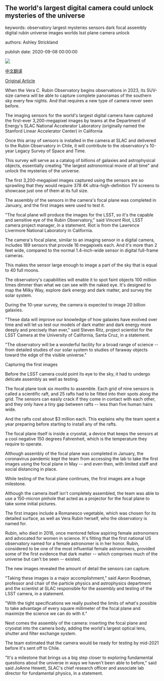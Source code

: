 ## The world's largest digital camera could unlock mysteries of the universe

keywords: observatory largest mysteries sensors dark focal assembly digital rubin universe images worlds lsst plane camera unlock

authors: Ashley Strickland

publish date: 2020-09-08 00:00:00

![](https://cdn.cnn.com/cnnnext/dam/assets/200630131159-02-rubin-observatory-chile-2020-super-tease.jpg)

[中文翻译](The%20world%27s%20largest%20digital%20camera%20could%20unlock%20mysteries%20of%20the%20universe_zh.md)

[Original Article](https://edition.cnn.com/2020/09/08/world/vera-rubin-observatory-camera-sensor-trnd-scn/index.html)

When the Vera C. Rubin Observatory begins observations in 2023, its SUV-size camera will be able to capture complete panoramas of the southern sky every few nights. And that requires a new type of camera never seen before.

The imaging sensors for the world's largest digital camera have captured the first-ever 3,200-megapixel images by teams at the Department of Energy's SLAC National Accelerator Laboratory (originally named the Stanford Linear Accelerator Center) in California

Once this array of sensors is installed in the camera at SLAC and delivered to the Rubin Observatory in Chile, it will contribute to the observatory's 10-year Legacy Survey of Space and Time.

This survey will serve as a catalog of billions of galaxies and astrophysical objects, essentially creating "the largest astronomical movie of all time" and unlock the mysteries of the universe.

The first 3,200-megapixel images captured using the sensors are so sprawling that they would require 378 4K ultra-high-definition TV screens to showcase just one of them at its full size.

The assembly of the sensors in the camera's focal plane was completed in January, and the first images were used to test it.

"The focal plane will produce the images for the LSST, so it's the capable and sensitive eye of the Rubin Observatory," said Vincent Riot, LSST camera project manager, in a statement. Riot is from the Lawrence Livermore National Laboratory in California.

The camera's focal plane, similar to an imaging sensor in a digital camera, includes 189 sensors that provide 16 megapixels each. And it's more than 2 feet wide, compared to the normal 1.4-inch-wide sensor in digital full-frame cameras.

This makes the sensor large enough to image a part of the sky that is equal to 40 full moons.

The observatory's capabilities will enable it to spot faint objects 100 million times dimmer than what we can see with the naked eye. It's designed to map the Milky Way, explore dark energy and dark matter, and survey the solar system.

During the 10-year survey, the camera is expected to image 20 billion galaxies.

"These data will improve our knowledge of how galaxies have evolved over time and will let us test our models of dark matter and dark energy more deeply and precisely than ever," said Steven Ritz, project scientist for the LSST Camera at the University of California, Santa Cruz, in a statement.

"The observatory will be a wonderful facility for a broad range of science -- from detailed studies of our solar system to studies of faraway objects toward the edge of the visible universe."

Capturing the first images

Before the LSST camera could point its eye to the sky, it had to undergo delicate assembly as well as testing.

The focal plane took six months to assemble. Each grid of nine sensors is called a scientific raft, and 25 rafts had to be fitted into their spots along the grid. The sensors can easily crack if they come in contact with each other, and they only have a tiny gap between rafts -- less than five human hairs wide.

And the rafts cost about $3 million each. This explains why the team spent a year preparing before starting to install any of the rafts.

The focal plane itself is inside a cryostat, a device that keeps the sensors at a cool negative 150 degrees Fahrenheit, which is the temperature they require to operate.

Although assembly of the focal plane was completed in January, the coronavirus pandemic kept the team from accessing the lab to take the first images using the focal plane in May -- and even then, with limited staff and social distancing in place.

While testing of the focal plane continues, the first images are a huge milestone.

Although the camera itself isn't completely assembled, the team was able to use a 150-micron pinhole that acted as a projector for the focal plane to take some initial pictures.

The first images include a Romanesco vegetable, which was chosen for its detailed surface, as well as Vera Rubin herself, who the observatory is named for.

Rubin, who died in 2016, once mentored fellow aspiring female astronomers and advocated for women in science. It's fitting that the first national US observatory named for a female astronomer is in her honor. Rubin, considered to be one of the most influential female astronomers, provided some of the first evidence that dark matter -- which comprises much of the universe but can't be seen -- existed.

The new images revealed the amount of detail the sensors can capture.

"Taking these images is a major accomplishment," said Aaron Roodman, professor and chair of the particle physics and astrophysics department and the scientist at SLAC responsible for the assembly and testing of the LSST camera, in a statement.

"With the tight specifications we really pushed the limits of what's possible to take advantage of every square millimeter of the focal plane and maximize the science we can do with it."

Next comes the assembly of the camera: inserting the focal plane and cryostat into the camera body, adding the world's largest optical lens, shutter and filter exchange system.

The team estimated that the camera would be ready for testing by mid-2021 before it's sent off to Chile.

"It's a milestone that brings us a big step closer to exploring fundamental questions about the universe in ways we haven't been able to before," said said JoAnne Hewett, SLAC's chief research officer and associate lab director for fundamental physics, in a statement.